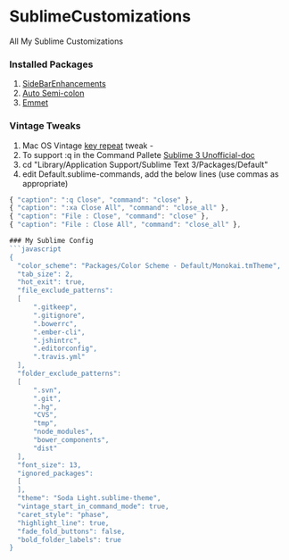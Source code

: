 # SublimeCustomizations
All My Sublime Customizations

### Installed Packages
1. [SideBarEnhancements](https://github.com/titoBouzout/SideBarEnhancements)
2. [Auto Semi-colon](https://github.com/vivait/SublimeAutoSemiColon)
3. [Emmet](https://github.com/sergeche/emmet-sublime)

### Vintage Tweaks
1. Mac OS Vintage [key repeat](https://gist.github.com/kconragan/2510186) tweak - 
2. To support :q in the Command Pallete [Sublime 3 Unofficial-doc](http://sublime-text-unofficial-documentation.readthedocs.org/en/latest/reference/command_palette.html)
  1. cd "Library/Application Support/Sublime Text 3/Packages/Default"
  2. edit Default.sublime-commands, add the below lines (use commas as appropriate)
  ```javascript
  { "caption": ":q Close", "command": "close" },
  { "caption": ":xa Close All", "command": "close_all" },
  { "caption": "File : Close", "command": "close" },
  { "caption": "File : Close All", "command": "close_all" },

### My Sublime Config
```javascript
{
	"color_scheme": "Packages/Color Scheme - Default/Monokai.tmTheme",
	"tab_size": 2,
	"hot_exit": true,
	"file_exclude_patterns":
	[
		".gitkeep",
		".gitignore",
		".bowerrc",
		".ember-cli",
		".jshintrc",
		".editorconfig",
		".travis.yml"
	],
	"folder_exclude_patterns":
	[
		".svn",
		".git",
		".hg",
		"CVS",
		"tmp",
		"node_modules",
		"bower_components",
		"dist"
	],
	"font_size": 13,
	"ignored_packages":
	[
	],
	"theme": "Soda Light.sublime-theme",
	"vintage_start_in_command_mode": true,
	"caret_style": "phase",
	"highlight_line": true,
	"fade_fold_buttons": false,
	"bold_folder_labels": true
}

